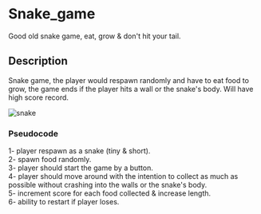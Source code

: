 # Snake_game
Good old snake game, eat, grow & don't hit your tail.

## Description
Snake game, the player would respawn randomly and have to eat food to grow, the game ends if the player hits a wall or the snake's body. Will have high score record.

![snake](https://github.com/Ali000/Snake_game/assets/24501038/f774898a-b962-4f01-a0f1-e1f846e2a80f)


### Pseudocode
1- player respawn as a snake (tiny & short).\
2- spawn food randomly.\
3- player should start the game by a button.\
4- player should move around with the intention to collect as much as possible without crashing into the walls or the snake's body.\
5- increment score for each food collected & increase length.\
6- ability to restart if player loses.
